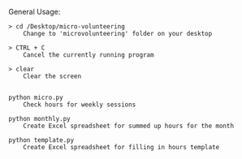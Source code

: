 General Usage:

	> cd /Desktop/micro-volunteering
		Change to 'microvolunteering' folder on your desktop

	> CTRL + C
		Cancel the currently running program

	> clear
		Clear the screen


	python micro.py
		Check hours for weekly sessions

	python monthly.py
		Create Excel spreadsheet for summed up hours for the month

	python template.py
		Create Excel spreadsheet for filling in hours template

